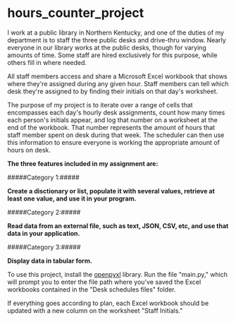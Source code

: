 # hours_counter_project

I work at a public library in Northern Kentucky, and one of the duties of my department is to staff the three public desks and drive-thru window. Nearly everyone in our library works at the public desks, though for varying amounts of time. Some staff are hired exclusively for this purpose, while others fill in where needed.

All staff members access and share a Microsoft Excel workbook that shows where they're assigned during any given hour. Staff members can tell which desk they're assigned to by finding their initials on that day's worksheet.

The purpose of my project is to iterate over a range of cells that encompasses each day's hourly desk assignments, count how many times each person's initials appear, and log that number on a worksheet at the end of the workbook. That number represents the amount of hours that staff member spent on desk during that week. The scheduler can then use this information to ensure everyone is working the appropriate amount of hours on desk.

**The three features included in my assignment are:**

#####Category 1:#####

**Create a disctionary or list, populate it with several values, retrieve at least one value, and use it in your program.**

#####Category 2:#####

**Read data from an external file, such as text, JSON, CSV, etc, and use that data in your application.**

#####Category 3:#####

**Display data in tabular form.**


To use this project, install the [openpyxl](https://openpyxl.readthedocs.io/en/stable/#) library. Run the file "main.py," which will prompt you to enter the file path where you've saved the Excel workbooks contained in the "Desk schedules files" folder.

If everything goes according to plan, each Excel workbook should be updated with a new column on the worksheet "Staff Initials."